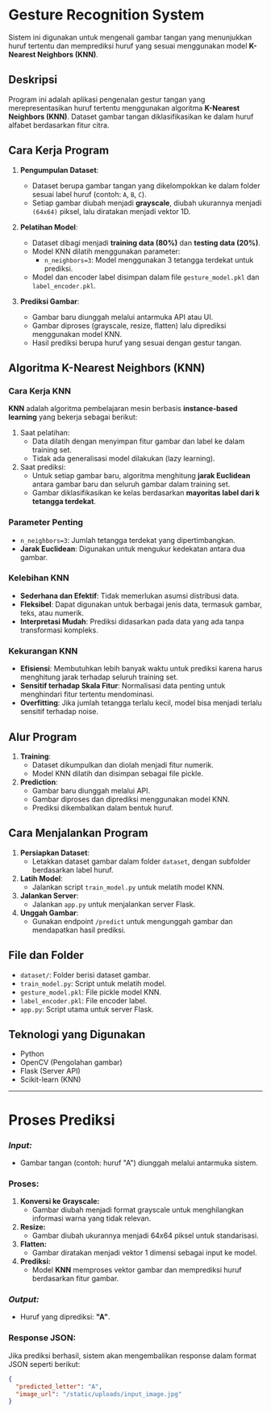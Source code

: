 # Gesture Recognition System

Sistem ini digunakan untuk mengenali gambar tangan yang menunjukkan huruf tertentu dan memprediksi huruf yang sesuai menggunakan model **K-Nearest Neighbors (KNN)**.
## Deskripsi
Program ini adalah aplikasi pengenalan gestur tangan yang merepresentasikan huruf tertentu menggunakan algoritma **K-Nearest Neighbors (KNN)**. Dataset gambar tangan diklasifikasikan ke dalam huruf alfabet berdasarkan fitur citra.

## Cara Kerja Program
1. **Pengumpulan Dataset**:
   - Dataset berupa gambar tangan yang dikelompokkan ke dalam folder sesuai label huruf (contoh: `A`, `B`, `C`).
   - Setiap gambar diubah menjadi **grayscale**, diubah ukurannya menjadi `(64x64)` piksel, lalu diratakan menjadi vektor 1D.

2. **Pelatihan Model**:
   - Dataset dibagi menjadi **training data (80%)** dan **testing data (20%)**.
   - Model KNN dilatih menggunakan parameter:
     - `n_neighbors=3`: Model menggunakan 3 tetangga terdekat untuk prediksi.
   - Model dan encoder label disimpan dalam file `gesture_model.pkl` dan `label_encoder.pkl`.

3. **Prediksi Gambar**:
   - Gambar baru diunggah melalui antarmuka API atau UI.
   - Gambar diproses (grayscale, resize, flatten) lalu diprediksi menggunakan model KNN.
   - Hasil prediksi berupa huruf yang sesuai dengan gestur tangan.

## Algoritma K-Nearest Neighbors (KNN)

### Cara Kerja KNN
**KNN** adalah algoritma pembelajaran mesin berbasis **instance-based learning** yang bekerja sebagai berikut:
1. Saat pelatihan:
   - Data dilatih dengan menyimpan fitur gambar dan label ke dalam training set.
   - Tidak ada generalisasi model dilakukan (lazy learning).
2. Saat prediksi:
   - Untuk setiap gambar baru, algoritma menghitung **jarak Euclidean** antara gambar baru dan seluruh gambar dalam training set.
   - Gambar diklasifikasikan ke kelas berdasarkan **mayoritas label dari k tetangga terdekat**.

### Parameter Penting
- `n_neighbors=3`: Jumlah tetangga terdekat yang dipertimbangkan.
- **Jarak Euclidean**: Digunakan untuk mengukur kedekatan antara dua gambar.

### Kelebihan KNN
- **Sederhana dan Efektif**: Tidak memerlukan asumsi distribusi data.
- **Fleksibel**: Dapat digunakan untuk berbagai jenis data, termasuk gambar, teks, atau numerik.
- **Interpretasi Mudah**: Prediksi didasarkan pada data yang ada tanpa transformasi kompleks.

### Kekurangan KNN
- **Efisiensi**: Membutuhkan lebih banyak waktu untuk prediksi karena harus menghitung jarak terhadap seluruh training set.
- **Sensitif terhadap Skala Fitur**: Normalisasi data penting untuk menghindari fitur tertentu mendominasi.
- **Overfitting**: Jika jumlah tetangga terlalu kecil, model bisa menjadi terlalu sensitif terhadap noise.

## Alur Program
1. **Training**:
   - Dataset dikumpulkan dan diolah menjadi fitur numerik.
   - Model KNN dilatih dan disimpan sebagai file pickle.
2. **Prediction**:
   - Gambar baru diunggah melalui API.
   - Gambar diproses dan diprediksi menggunakan model KNN.
   - Prediksi dikembalikan dalam bentuk huruf.

## Cara Menjalankan Program
1. **Persiapkan Dataset**:
   - Letakkan dataset gambar dalam folder `dataset`, dengan subfolder berdasarkan label huruf.
2. **Latih Model**:
   - Jalankan script `train_model.py` untuk melatih model KNN.
3. **Jalankan Server**:
   - Jalankan `app.py` untuk menjalankan server Flask.
4. **Unggah Gambar**:
   - Gunakan endpoint `/predict` untuk mengunggah gambar dan mendapatkan hasil prediksi.

## File dan Folder
- `dataset/`: Folder berisi dataset gambar.
- `train_model.py`: Script untuk melatih model.
- `gesture_model.pkl`: File pickle model KNN.
- `label_encoder.pkl`: File encoder label.
- `app.py`: Script utama untuk server Flask.

## Teknologi yang Digunakan
- Python
- OpenCV (Pengolahan gambar)
- Flask (Server API)
- Scikit-learn (KNN)

-----

# Proses Prediksi
### *Input:*
- Gambar tangan (contoh: huruf "A") diunggah melalui antarmuka sistem.

### **Proses:**
1. **Konversi ke Grayscale:**
   - Gambar diubah menjadi format grayscale untuk menghilangkan informasi warna yang tidak relevan.
2. **Resize:**
   - Gambar diubah ukurannya menjadi 64x64 piksel untuk standarisasi.
3. **Flatten:**
   - Gambar diratakan menjadi vektor 1 dimensi sebagai input ke model.
4. **Prediksi:**
   - Model **KNN** memproses vektor gambar dan memprediksi huruf berdasarkan fitur gambar.

### *Output:*
- Huruf yang diprediksi: **"A"**.

### **Response JSON:**
Jika prediksi berhasil, sistem akan mengembalikan response dalam format JSON seperti berikut:

```json
{
  "predicted_letter": "A",
  "image_url": "/static/uploads/input_image.jpg"
}
